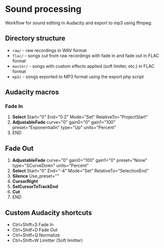 # Sound processing

Workflow for sound editing in Audacity and export to mp3 using ffmpeg.

## Directory structure

- `raw/` - raw recordings in WAV format
- `flac/` - songs cut from raw recordings with fade in and fade out in FLAC format
- `master/` - songs with custom effects applied (soft limiter, etc.) in FLAC format
- `mp3/` - songs exported to MP3 format using the export.php script

## Audacity macros

### Fade In

1. **Select** Start="0" End="0.2" Mode="Set" RelativeTo="ProjectStart"
2. **AdjustableFade** curve="0" gain0="0" gain1="100" preset="ExponentialIn" type="Up" units="Percent"
3. END

## Fade Out

1. **AdjustableFade** curve="0" gain0="100" gain1="0" preset="None" type="SCurveDown" units="Percent"
2. **Select** Start="0" End="-4" Mode="Set" RelativeTo="SelectionEnd"
3. **Silence** Use_preset="<Current Settings>"
4. **CursorRight**
5. **SelCursorToTrackEnd**
6. **Cut**
7. END

## Custom Audacity shortcuts

- Ctrl+Shift+S Fade In
- Ctrl+Shitf+D Fade Out
- Ctrl+Shitf+Q Normalize
- Ctrl+Shift+W Limitter (Soft limitter)
